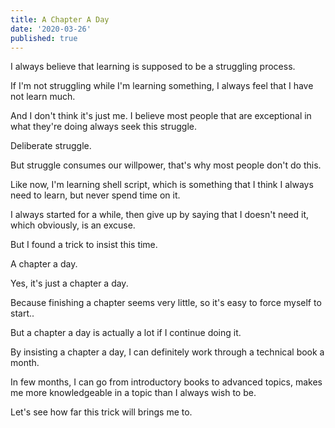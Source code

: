 ```yaml
---
title: A Chapter A Day
date: '2020-03-26'
published: true
---
```


I always believe that learning is supposed to be a struggling process.

If I'm not struggling while I'm learning something, I always feel that I have not learn much.

And I don't think it's just me. I believe most people that are exceptional in what they're doing always seek this struggle.

Deliberate struggle.

But struggle consumes our willpower, that's why most people don't do this.

Like now, I'm learning shell script, which is something that I think I always need to learn, but never spend time on it.

I always started for a while, then give up by saying that I doesn't need it, which obviously, is an excuse.

But I found a trick to insist this time.

A chapter a day.

Yes, it's just a chapter a day.

Because finishing a chapter seems very little, so it's easy to force myself to start..

But a chapter a day is actually a lot if I continue doing it.

By insisting a chapter a day, I can definitely work through a technical book a month.

In few months, I can go from introductory books to advanced topics, makes me more knowledgeable in a topic than I always wish to be.

Let's see how far this trick will brings me to.
